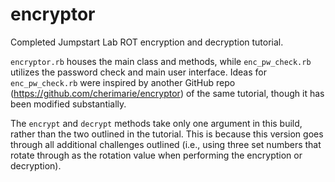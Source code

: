 # encryptor
Completed Jumpstart Lab ROT encryption and decryption tutorial.

`encryptor.rb` houses the main class and methods, while `enc_pw_check.rb` utilizes the password check and main user interface. Ideas for `enc_pw_check.rb` were inspired by another GitHub repo (https://github.com/cherimarie/encryptor) of the same tutorial, though it has been modified substantially.

The `encrypt` and `decrypt` methods take only one argument in this build, rather than the two outlined in the tutorial. This is because this version goes through all additional challenges outlined (i.e., using three set numbers that rotate through as the rotation value when performing the encryption or decryption).
